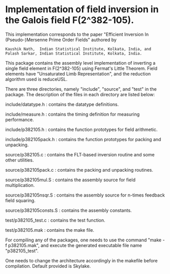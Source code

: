 # Implementation of field inversion in the Galois field F(2^382-105).

This implementation corresponds to the paper "Efficient Inversion In (Pseudo-)Mersenne Prime Order Fields" 
authored by

    Kaushik Nath,  Indian Statistical Institute, Kolkata, India, and   
    Palash Sarkar, Indian Statistical Institute, Kolkata, India.

This package contains the assembly level implementation of inverting a single field element in F(2^382-105) 
using Fermat's Little Theorem. Field elements have "Unsaturated Limb Representation", and the reduction
algorithm used is reduceUSL. 

There are three directories, namely "include", "source", and "test" in the package. The description of the 
files in each directory are listed below:

include/datatype.h  	:  contains the datatype definitions.

include/measure.h   	:  contains the timing definition for measuring performance.

include/p382105.h    	:  contains the function prototypes for field arithmetic.

include/p382105pack.h   :  contains the function prototypes for packing and unpacking.

source/p382105.c	:  contains the FLT-based inversion routine and some other utilities.

source/p382105pack.c	:  contains the packing and unpacking routines.

source/p382105mul.S	:  contains the assembly source for field multiplication.

source/p382105nsqr.S	:  contains the assembly source for n-times feedback field squaring.

source/p382105consts.S	:  contains the assembly constants.

test/p382105_test.c	:  contains the test function.

test/p382105.mak	:  contains the make file.
    
For compiling any of the packages, one needs to use the command "make -f p382105.mak", and execute the generated 
executable file name "p382105_test".

One needs to change the architecture accordingly in the makefile before compilation. Default provided is Skylake.
